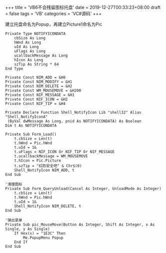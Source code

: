 +++
title = 'VB6不会残留图标托盘'
date = 2019-12-27T00:33:23+08:00
draft = false
tags = 'VB'
categories = 'VC#源码'
+++

建立托盘命名为Popup，再建立Picture1命名为Pic
``` vb.net {linenos=inline}
Private Type NOTIFYICONDATA
    cbSize As Long
    hWnd As Long
    uId As Long
    uFlags As Long
    ucallbackMessage As Long
    hIcon As Long
    szTip As String * 64
End Type
 
Private Const NIM_ADD = &H0
Private Const NIM_MODIFY = &H1
Private Const NIM_DELETE = &H2
Private Const WM_MOUSEMOVE = &H200
Private Const NIF_MESSAGE = &H1
Private Const NIF_ICON = &H2
Private Const NIF_TIP = &H4
 
Private Declare Function Shell_NotifyIcon Lib "shell32" Alias "Shell_NotifyIconA"
 (ByVal dwMessage As Long, pnid As NOTIFYICONDATA) As Boolean
Dim t As NOTIFYICONDATA
```

``` vb.net {linenos=inline}
Private Sub Form_Load()
    t.cbSize = Len(t)
    t.hWnd = Pic.hWnd
    t.uId = 1&
    t.uFlags = NIF_ICON Or NIF_TIP Or NIF_MESSAGE
    t.ucallbackMessage = WM_MOUSEMOVE
    t.hIcon = Pic.Picture
    t.szTip = "红防安全吧" & Chr$(0) 
    Shell_NotifyIcon NIM_ADD, t
End Sub
```

``` vb.net {linenos=inline}
'清理图标
Private Sub Form_QueryUnload(Cancel As Integer, UnloadMode As Integer)
    t.cbSize = Len(t)
    t.hWnd = Pic.hWnd
    t.uId = 1&
    Shell_NotifyIcon NIM_DELETE, t
End Sub
```

``` vb.net {linenos=inline}
'弹出菜单
Private Sub pic_MouseMove(Button As Integer, Shift As Integer, x As Single, y As Single)
    If Hex(x) = "1E3C" Then
        Me.PopupMenu Popup
    End If
End Sub
```
